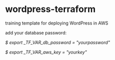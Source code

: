 # wordpress-terraform

training template for deploying WordPress in AWS



add your database password:

*$ export _TF_VAR_db_password = "yourpassword"*

*$ export _TF_VAR_aws_key = "yourkey"*

